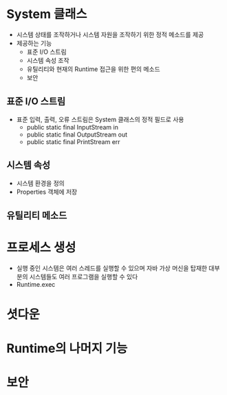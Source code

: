 # System 클래스
* 시스템 상태를 조작하거나 시스템 자원을 조작하기 위한 정적 메소드를 제공
* 제공하는 기능
	* 표준 I/O 스트림
	* 시스템 속성 조작
	* 유틸리티와 현재의 Runtime 접근을 위한 편의 메소드
	* 보안
## 표준 I/O 스트림
* 표준 입력, 출력, 오류 스트림은 System 클래스의 정적 필드로 사용
	* public static final InputStream in
	* public static final OutputStream out
	* public static final PrintStream err
## 시스템 속성
* 시스템 환경을 정의
* Properties 객체에 저장
## 유틸리티 메소드

# 프로세스 생성
* 실행 중인 시스템은 여러 스레드를 실행할 수 있으며 자바 가상 머신을 탑재한 대부분의 시스템들도 여러 프로그램을 실행할 수 있다
* Runtime.exec
# 셧다운
# Runtime의 나머지 기능
# 보안

<!--stackedit_data:
eyJoaXN0b3J5IjpbMTIwNTI1NzE0OCwxMTcxNTA0MzU1XX0=
-->
